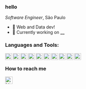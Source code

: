 

### hello
<p> <i>Software Engineer</i>, São Paulo </p>

- 🎉 Web and Data dev!
- 🔭 Currently working on **__**

### Languages and Tools:

<img align="left" width="22" alt="javascript" src="https://cdn.jsdelivr.net/gh/devicons/devicon/icons/javascript/javascript-original.svg" />
<img align="left" width="22" alt="vue" src="https://cdn.jsdelivr.net/gh/devicons/devicon/icons/vuejs/vuejs-original.svg" />
<img align="left" width="22" alt="csharp" src="https://cdn.jsdelivr.net/gh/devicons/devicon/icons/csharp/csharp-original.svg" />

<img align="left" width="22" alt="java" src="https://cdn.jsdelivr.net/gh/devicons/devicon/icons/typescript/typescript-original.svg" />
<img align="left" width="22" alt="react" src="https://cdn.jsdelivr.net/gh/devicons/devicon/icons/react/react-original.svg" />

<img align="left" width="22" alt="python" src="https://cdn.jsdelivr.net/gh/devicons/devicon/icons/python/python-original.svg" />

<img align="left" width="22" alt="spring" src="https://cdn.jsdelivr.net/gh/devicons/devicon/icons/spring/spring-original.svg" />

<img align="left" width="22" alt="SQL" src="https://cdn.jsdelivr.net/gh/devicons/devicon/icons/mysql/mysql-original.svg" />
          

<img align="left" width="22" src="https://cdn.jsdelivr.net/gh/devicons/devicon/icons/java/java-original.svg" />
          

 <img align="left" width="22" alt="Github" src="https://cdn.jsdelivr.net/gh/devicons/devicon/icons/github/github-original.svg" />
  
</br>
 
 ### How to reach me 
 
 
[<img align="left" target="_blank" alt="LinkedIn" width="24px" src="https://cdn.jsdelivr.net/gh/devicons/devicon/icons/linkedin/linkedin-original.svg"/>][linkedin]


</br>
</br>


[linkedin]: https://www.linkedin.com/in/matheus-arruda-3a5657181/
[twitter]: https://twitter.com/bluz1n
[instagram]: https://www.instagram.com/_matcf/
